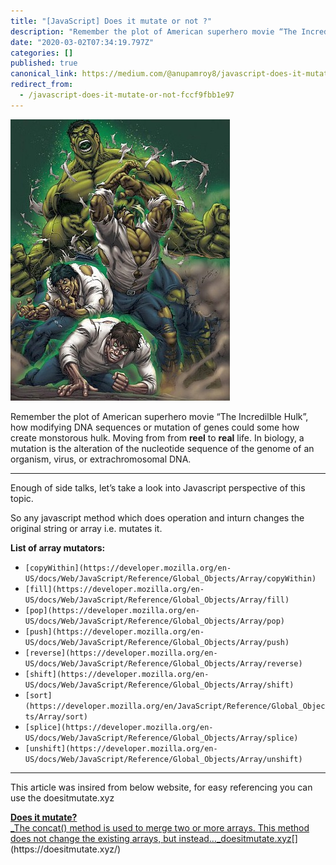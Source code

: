 ```yaml
---
title: "[JavaScript] Does it mutate or not ?"
description: "Remember the plot of American superhero movie “The Incredilble Hulk”, how modifying DNA sequences or mutation of genes could some how…"
date: "2020-03-02T07:34:19.797Z"
categories: []
published: true
canonical_link: https://medium.com/@anupamroy8/javascript-does-it-mutate-or-not-fccf9fbb1e97
redirect_from:
  - /javascript-does-it-mutate-or-not-fccf9fbb1e97
---
```


![](./asset-1.jpeg)

Remember the plot of American superhero movie “The Incredilble Hulk”, how modifying DNA sequences or mutation of genes could some how create monstorous hulk. Moving from from **reel** to **real** life. In biology, a mutation is the alteration of the nucleotide sequence of the genome of an organism, virus, or extrachromosomal DNA.

---

Enough of side talks, let’s take a look into Javascript perspective of this topic.

So any javascript method which does operation and inturn changes the original string or array i.e. mutates it.

**List of array mutators:**

-   `[copyWithin](https://developer.mozilla.org/en-US/docs/Web/JavaScript/Reference/Global_Objects/Array/copyWithin)`
-   `[fill](https://developer.mozilla.org/en-US/docs/Web/JavaScript/Reference/Global_Objects/Array/fill)`
-   `[pop](https://developer.mozilla.org/en-US/docs/Web/JavaScript/Reference/Global_Objects/Array/pop)`
-   `[push](https://developer.mozilla.org/en-US/docs/Web/JavaScript/Reference/Global_Objects/Array/push)`
-   `[reverse](https://developer.mozilla.org/en-US/docs/Web/JavaScript/Reference/Global_Objects/Array/reverse)`
-   `[shift](https://developer.mozilla.org/en-US/docs/Web/JavaScript/Reference/Global_Objects/Array/shift)`
-   `[sort](https://developer.mozilla.org/en/JavaScript/Reference/Global_Objects/Array/sort)`
-   `[splice](https://developer.mozilla.org/en-US/docs/Web/JavaScript/Reference/Global_Objects/Array/splice)`
-   `[unshift](https://developer.mozilla.org/en-US/docs/Web/JavaScript/Reference/Global_Objects/Array/unshift)`

---

This article was insired from below website, for easy referencing you can use the doesitmutate.xyz

[**Does it mutate?**  
_The concat() method is used to merge two or more arrays. This method does not change the existing arrays, but instead…_doesitmutate.xyz](https://doesitmutate.xyz/ "https://doesitmutate.xyz/")[](https://doesitmutate.xyz/)

